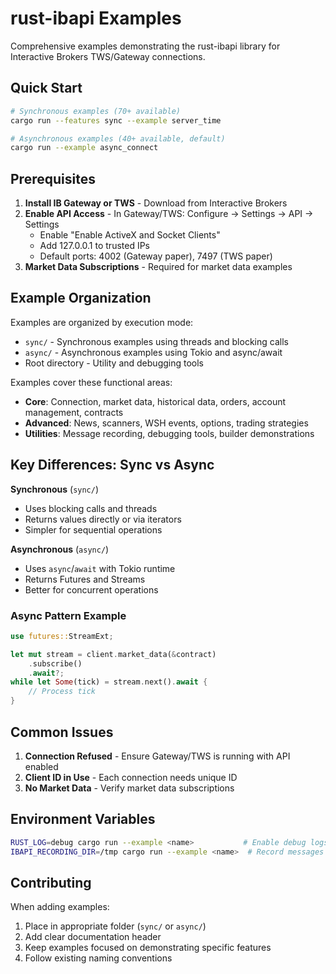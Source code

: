 # rust-ibapi Examples

Comprehensive examples demonstrating the rust-ibapi library for Interactive Brokers TWS/Gateway connections.

## Quick Start

```bash
# Synchronous examples (70+ available)
cargo run --features sync --example server_time

# Asynchronous examples (40+ available, default)
cargo run --example async_connect
```

## Prerequisites

1. **Install IB Gateway or TWS** - Download from Interactive Brokers
2. **Enable API Access** - In Gateway/TWS: Configure → Settings → API → Settings
   - Enable "Enable ActiveX and Socket Clients"
   - Add 127.0.0.1 to trusted IPs
   - Default ports: 4002 (Gateway paper), 7497 (TWS paper)
3. **Market Data Subscriptions** - Required for market data examples

## Example Organization

Examples are organized by execution mode:
- `sync/` - Synchronous examples using threads and blocking calls
- `async/` - Asynchronous examples using Tokio and async/await
- Root directory - Utility and debugging tools

Examples cover these functional areas:
- **Core**: Connection, market data, historical data, orders, account management, contracts
- **Advanced**: News, scanners, WSH events, options, trading strategies  
- **Utilities**: Message recording, debugging tools, builder demonstrations

## Key Differences: Sync vs Async

**Synchronous** (`sync/`)
- Uses blocking calls and threads
- Returns values directly or via iterators
- Simpler for sequential operations

**Asynchronous** (`async/`)  
- Uses `async`/`await` with Tokio runtime
- Returns Futures and Streams
- Better for concurrent operations

### Async Pattern Example
```rust
use futures::StreamExt;

let mut stream = client.market_data(&contract)
    .subscribe()
    .await?;
while let Some(tick) = stream.next().await {
    // Process tick
}
```

## Common Issues

1. **Connection Refused** - Ensure Gateway/TWS is running with API enabled
2. **Client ID in Use** - Each connection needs unique ID  
3. **No Market Data** - Verify market data subscriptions

## Environment Variables

```bash
RUST_LOG=debug cargo run --example <name>           # Enable debug logs
IBAPI_RECORDING_DIR=/tmp cargo run --example <name>  # Record messages
```

## Contributing

When adding examples:
1. Place in appropriate folder (`sync/` or `async/`)
2. Add clear documentation header
3. Keep examples focused on demonstrating specific features
4. Follow existing naming conventions